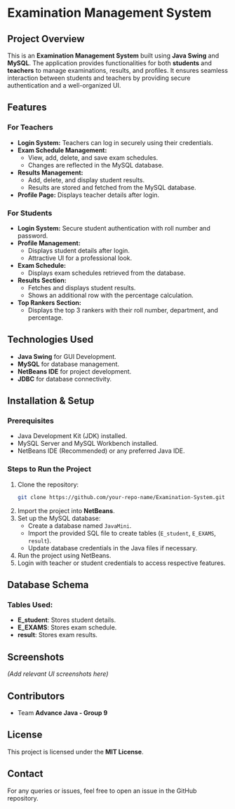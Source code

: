 # Examination Management System

## Project Overview
This is an **Examination Management System** built using **Java Swing** and **MySQL**. The application provides functionalities for both **students** and **teachers** to manage examinations, results, and profiles. It ensures seamless interaction between students and teachers by providing secure authentication and a well-organized UI.

## Features
### **For Teachers**
- **Login System:** Teachers can log in securely using their credentials.
- **Exam Schedule Management:**
  - View, add, delete, and save exam schedules.
  - Changes are reflected in the MySQL database.
- **Results Management:**
  - Add, delete, and display student results.
  - Results are stored and fetched from the MySQL database.
- **Profile Page:** Displays teacher details after login.

### **For Students**
- **Login System:** Secure student authentication with roll number and password.
- **Profile Management:**
  - Displays student details after login.
  - Attractive UI for a professional look.
- **Exam Schedule:**
  - Displays exam schedules retrieved from the database.
- **Results Section:**
  - Fetches and displays student results.
  - Shows an additional row with the percentage calculation.
- **Top Rankers Section:**
  - Displays the top 3 rankers with their roll number, department, and percentage.

## Technologies Used
- **Java Swing** for GUI Development.
- **MySQL** for database management.
- **NetBeans IDE** for project development.
- **JDBC** for database connectivity.

## Installation & Setup
### **Prerequisites**
- Java Development Kit (JDK) installed.
- MySQL Server and MySQL Workbench installed.
- NetBeans IDE (Recommended) or any preferred Java IDE.

### **Steps to Run the Project**
1. Clone the repository:
   ```sh
   git clone https://github.com/your-repo-name/Examination-System.git
   ```
2. Import the project into **NetBeans**.
3. Set up the MySQL database:
   - Create a database named `JavaMini`.
   - Import the provided SQL file to create tables (`E_student`, `E_EXAMS`, `result`).
   - Update database credentials in the Java files if necessary.
4. Run the project using NetBeans.
5. Login with teacher or student credentials to access respective features.

## Database Schema
### **Tables Used:**
- **E_student**: Stores student details.
- **E_EXAMS**: Stores exam schedule.
- **result**: Stores exam results.

## Screenshots
*(Add relevant UI screenshots here)*

## Contributors
- Team **Advance Java - Group 9**

## License
This project is licensed under the **MIT License**.

## Contact
For any queries or issues, feel free to open an issue in the GitHub repository.

